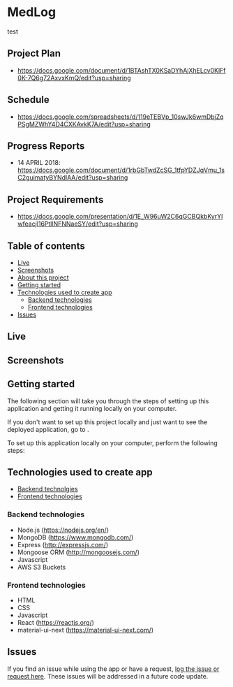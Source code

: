 # MedLog
test

## Project Plan

* <https://docs.google.com/document/d/1BTAshTX0KSaDYhAjXhELcv0KlFf0K-7Q6g72AxvxKmQ/edit?usp=sharing>

## Schedule

* <https://docs.google.com/spreadsheets/d/119eTEBVp_10swJk6wmDbjZqPSgMZWhY4D4CXKAvkK7A/edit?usp=sharing>

## Progress Reports

* 14 APRIL 2018: <https://docs.google.com/document/d/1rbGbTwdZcSG_1tfpYDZJqVmu_1sC2guimatyBYNdlAA/edit?usp=sharing>

## Project Requirements

* <https://docs.google.com/presentation/d/1E_W96uW2C6qGCBQkbKyrYIwfeacjl16PtllNFNNaeSY/edit?usp=sharing>

## Table of contents

* [Live](#live)
* [Screenshots](#screenshots)
* [About this project](#about-this-project)
* [Getting started](#getting-started)
* [Technologies used to create app](#technologies-used)
  * [Backend technologies](#Backend)
  * [Frontend technologies](#Frontend)
* [Issues](#Issues)

## <a name="live"></a>Live

## <a name="screenshots"></a> Screenshots

## <a name="getting-started"></a> Getting started

The following section will take you through the steps of setting up this application and getting it running locally on your computer.

If you don't want to set up this project locally and just want to see the deployed application, go to <insert heroku link here>.

To set up this application locally on your computer, perform the following steps:

## <a name="technologies-used"></a> Technologies used to create app

* [Backend technolgies](#Backend)
* [Frontend technologies](#Frontend)

### <a name ="Backend"></a> Backend technologies

* Node.js (<https://nodejs.org/en/>)
* MongoDB (<https://www.mongodb.com/>)
* Express (<http://expressjs.com/>)
* Mongoose ORM (<http://mongoosejs.com/>)
* Javascript
* AWS S3 Buckets

### <a name="Frontend"></a> Frontend technologies

* HTML
* CSS
* Javascript
* React (<https://reactjs.org/>)
* material-ui-next (<https://material-ui-next.com/>)

## <a name ="Issues"></a> Issues

<p>If you find an issue while using the app or have a request, <a href="<https://github.com/philipstubbs13/MedLog/issues/>" target="_blank">log the issue or request here</a>. These issues will be addressed in a future code update.</p>
